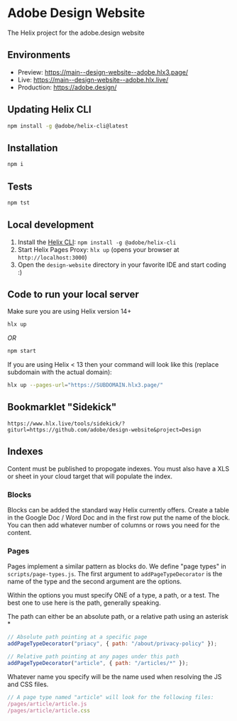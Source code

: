 # Adobe Design Website
The Helix project for the adobe.design website

## Environments
- Preview: https://main--design-website--adobe.hlx3.page/
- Live: https://main--design-website--adobe.hlx.live/
- Production: https://adobe.design/

## Updating Helix CLI
```sh
npm install -g @adobe/helix-cli@latest
```

## Installation

```sh
npm i
```

## Tests

```sh
npm tst
```

## Local development

1. Install the [Helix CLI](https://github.com/adobe/helix-cli): `npm install -g @adobe/helix-cli`
1. Start Helix Pages Proxy: `hlx up` (opens your browser at `http://localhost:3000`)
1. Open the `design-website` directory in your favorite IDE and start coding :)


## Code to run your local server

Make sure you are using Helix version 14+

```sh
hlx up
```
*OR*
```sh
npm start
```

If you are using Helix < 13 then your command will look like this (replace subdomain with the actual domain):

```sh
hlx up --pages-url="https://SUBDOMAIN.hlx3.page/"
```

## Bookmarklet "Sidekick"

    https://www.hlx.live/tools/sidekick/?giturl=https://github.com/adobe/design-website&project=Design

## Indexes

Content must be published to propogate indexes. You must also have a XLS or sheet in your cloud target that will populate the index.

### Blocks

Blocks can be added the standard way Helix currently offers. Create a table in the Google Doc / Word Doc and in the first row put the name of the block. You can then add whatever number of columns or rows you need for the content.

### Pages

Pages implement a similar pattern as blocks do. We define "page types" in `scripts/page-types.js`. The first argument to `addPageTypeDecorator` is the name of the type and the second argument are the options.

Within the options you must specify ONE of a type, a path, or a test. The best one to use here is the path, generally speaking.

The path can either be an absolute path, or a relative path using an asterisk *

```js
// Absolute path pointing at a specific page
addPageTypeDecorator("priacy", { path: "/about/privacy-policy" });

// Relative path pointing at any pages under this path
addPageTypeDecorator("article", { path: "/articles/*" });
```

Whatever name you specify will be the name used when resolving the JS and CSS files.

```js
// A page type named "article" will look for the following files:
/pages/article/article.js
/pages/article/article.css
```
